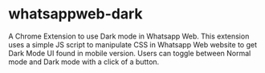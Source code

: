 # whatsappweb-dark

A Chrome Extension to use Dark mode in Whatsapp Web. 
This extension uses a simple JS script to manipulate CSS in Whatsapp Web website to get Dark Mode UI found in mobile version.
Users can toggle between Normal mode and Dark mode with a click of a button.
